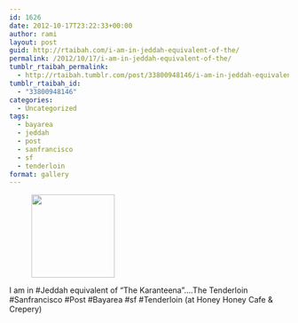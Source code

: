 ```yaml
---
id: 1626
date: 2012-10-17T23:22:33+00:00
author: rami
layout: post
guid: http://rtaibah.com/i-am-in-jeddah-equivalent-of-the/
permalink: /2012/10/17/i-am-in-jeddah-equivalent-of-the/
tumblr_rtaibah_permalink:
  - http://rtaibah.tumblr.com/post/33800948146/i-am-in-jeddah-equivalent-of-the
tumblr_rtaibah_id:
  - "33800948146"
categories:
  - Uncategorized
tags:
  - bayarea
  - jeddah
  - post
  - sanfrancisco
  - sf
  - tenderloin
format: gallery
---
```

<div id='gallery-136' class='gallery galleryid-1626 gallery-columns-3 gallery-size-thumbnail'>
  <figure class='gallery-item'> 
  
  <div class='gallery-icon landscape'>
    <a href='http://139.59.20.41/2012/10/17/i-am-in-jeddah-equivalent-of-the/attachment/1627/'><img width="150" height="150" src="http://139.59.20.41/wp-content/uploads/2012/10/tumblr_mc28xl2i161qb4qlko1_1280-150x150.jpg" class="attachment-thumbnail size-thumbnail" alt="" srcset="http://139.59.20.41/wp-content/uploads/2012/10/tumblr_mc28xl2i161qb4qlko1_1280-150x150.jpg 150w, http://139.59.20.41/wp-content/uploads/2012/10/tumblr_mc28xl2i161qb4qlko1_1280-300x300.jpg 300w, http://139.59.20.41/wp-content/uploads/2012/10/tumblr_mc28xl2i161qb4qlko1_1280-100x100.jpg 100w, http://139.59.20.41/wp-content/uploads/2012/10/tumblr_mc28xl2i161qb4qlko1_1280.jpg 612w" sizes="100vw" /></a>
  </div></figure>
</div>

I am in #Jeddah equivalent of &#8220;The Karanteena&#8221;&#8230;.The Tenderloin #Sanfrancisco #Post #Bayarea #sf #Tenderloin (at Honey Honey Cafe & Crepery)